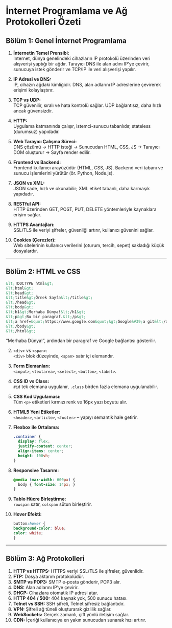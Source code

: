 # İnternet Programlama ve Ağ Protokolleri Özeti

## Bölüm 1: Genel İnternet Programlama
1. **İnternetin Temel Prensibi:**  
   İnternet, dünya genelindeki cihazların IP protokolü üzerinden veri alışverişi yaptığı bir ağdır. Tarayıcı DNS ile alan adını IP’ye çevirir, sunucuya istek gönderir ve TCP/IP ile veri alışverişi yapılır.

2. **IP Adresi ve DNS:**  
   IP, cihazın ağdaki kimliğidir. DNS, alan adlarını IP adreslerine çevirerek erişimi kolaylaştırır.

3. **TCP vs UDP:**  
   TCP güvenilir, sıralı ve hata kontrolü sağlar. UDP bağlantısız, daha hızlı ancak güvensizdir.

4. **HTTP:**  
   Uygulama katmanında çalışır, istemci-sunucu tabanlıdır, stateless (durumsuz) yapıdadır.

5. **Web Tarayıcı Çalışma Süreci:**  
   DNS çözümü → HTTP isteği → Sunucudan HTML, CSS, JS → Tarayıcı DOM oluşturur → Sayfa render edilir.

6. **Frontend vs Backend:**  
   Frontend kullanıcı arayüzüdür (HTML, CSS, JS). Backend veri tabanı ve sunucu işlemlerini yürütür (ör. Python, Node.js).

7. **JSON vs XML:**  
   JSON sade, hızlı ve okunabilir; XML etiket tabanlı, daha karmaşık yapıdadır.

8. **RESTful API:**  
   HTTP üzerinden GET, POST, PUT, DELETE yöntemleriyle kaynaklara erişim sağlar.

9. **HTTPS Avantajları:**  
   SSL/TLS ile veriyi şifreler, güvenliği artırır, kullanıcı güvenini sağlar.

10. **Cookies (Çerezler):**  
   Web sitelerinin kullanıcı verilerini (oturum, tercih, sepet) sakladığı küçük dosyalardır.

---

## Bölüm 2: HTML ve CSS
 
   ```html 
   &lt;!DOCTYPE html&gt;
   &lt;html&gt;
   &lt;head&gt;
   &lt;title&gt;Örnek Sayfa&lt;/title&gt;
   &lt;/head&gt;
   &lt;body&gt;
   &lt;h1&gt;Merhaba Dünya!&lt;/h1&gt;
   &lt;p&gt;Bu bir paragraf.&lt;/p&gt;
   &lt;a href=&quot;https://www.google.com&quot;&gt;Google&#39;a git&lt;/a&gt;
   &lt;/body&gt;
   &lt;/html&gt;
   ```

   “Merhaba Dünya!”, ardından bir paragraf ve Google bağlantısı gösterilir.

2. `<div>` vs `<span>`:  
   `<div>` blok düzeyinde, `<span>` satır içi elemandır.

3. **Form Elemanları:**  
   `<input>`, `<textarea>`, `<select>`, `<button>`, `<label>`.

4. **CSS ID vs Class:**  
   `#id` tek elemana uygulanır, `.class` birden fazla elemana uygulanabilir.

5. **CSS Kod Uygulaması:**  
   Tüm `<p>` etiketleri kırmızı renk ve 16px yazı boyutu alır.

6. **HTML5 Yeni Etiketler:**  
   `<header>`, `<article>`, `<footer>` – yapıyı semantik hale getirir.

7. **Flexbox ile Ortalama:**  
   ```css
   .container {
     display: flex;
     justify-content: center;
     align-items: center;
     height: 100vh;
   }
   ```

8. **Responsive Tasarım:**  
   ```css
   @media (max-width: 600px) {
     body { font-size: 14px; }
   }
   ```

9. **Tablo Hücre Birleştirme:**  
   `rowspan` satır, `colspan` sütun birleştirir.

10. **Hover Efekti:**  
      ```css
      button:hover {
      background-color: blue;
      color: white;
      }
      ```

---

## Bölüm 3: Ağ Protokolleri
1. **HTTP vs HTTPS:** HTTPS veriyi SSL/TLS ile şifreler, güvenlidir.  
2. **FTP:** Dosya aktarım protokolüdür.  
3. **SMTP vs POP3:** SMTP e-posta gönderir, POP3 alır.  
4. **DNS:** Alan adlarını IP’ye çevirir.  
5. **DHCP:** Cihazlara otomatik IP adresi atar.  
6. **HTTP 404 / 500:** 404 kaynak yok, 500 sunucu hatası.  
7. **Telnet vs SSH:** SSH şifreli, Telnet şifresiz bağlantıdır.  
8. **VPN:** Şifreli ağ tüneli oluşturarak gizlilik sağlar.  
9. **WebSockets:** Gerçek zamanlı, çift yönlü iletişim sağlar.  
10. **CDN:** İçeriği kullanıcıya en yakın sunucudan sunarak hızı artırır.
